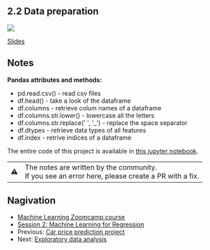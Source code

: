 
## 2.2 Data preparation

<a href="https://www.youtube.com/watch?v=Kd74oR4QWGM&list=PL3MmuxUbc_hIhxl5Ji8t4O6lPAOpHaCLR&index=13"><img src="images/thumbnail-2-02.jpg"></a>

[Slides](https://www.slideshare.net/AlexeyGrigorev/ml-zoomcamp-2-slides)


## Notes

**Pandas attributes and methods:** 

* pd.read.csv() - read csv files 
* df.head() - take a look of the dataframe 
* df.columns - retrieve colum names of a dataframe 
* df.columns.str.lower() - lowercase all the letters 
* df.columns.str.replace(' ', '_') - replace the space separator 
* df.dtypes - retrieve data types of all features 
* df.index - retrive indices of a dataframe

The entire code of this project is available in [this jupyter notebook](https://github.com/alexeygrigorev/mlbookcamp-code/blob/master/chapter-02-car-price/02-carprice.ipynb).

<table>
   <tr>
      <td>⚠️</td>
      <td>
         The notes are written by the community. <br>
         If you see an error here, please create a PR with a fix.
      </td>
   </tr>
</table>

## Nagivation

* [Machine Learning Zoomcamp course](../)
* [Session 2: Machine Learning for Regression](./)
* Previous: [Car price prediction project](01-car-price-intro.md)
* Next: [Exploratory data analysis](03-eda.md)
